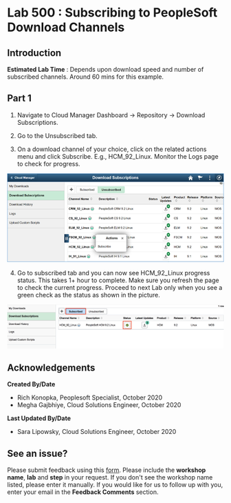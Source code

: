 # Lab 500 : Subscribing to PeopleSoft Download Channels

## Introduction

**Estimated Lab Time** : Depends upon download speed and number of subscribed channels.  Around 60 mins for this example. 

## Part 1

1.	Navigate to Cloud Manager Dashboard -> Repository -> Download Subscriptions.

2.	Go to the Unsubscribed tab.

3.	On a download channel of your choice, click on the related actions menu and click Subscribe. E.g., HCM_92_Linux.
 Monitor the Logs page to check for progress. 

![](./images/1.png "")

4. Go to subscribed tab and you can now see HCM_92_Linux progress status. This takes 1+ hour to complete. Make sure you refresh the page to check the current progress. Proceed to next Lab only when you see a green check as the status as shown in the picture.

![](./images/s.png "")

## Acknowledgements

**Created By/Date**   
- Rich Konopka, Peoplesoft Specialist, October 2020  
- Megha Gajbhiye, Cloud Solutions Engineer, October 2020  

**Last Updated By/Date**    
- Sara Lipowsky, Cloud Solutions Engineer, October 2020  

## See an issue?

Please submit feedback using this [form](https://apexapps.oracle.com/pls/apex/f?p=133:1:::::P1_FEEDBACK:1). Please include the **workshop name**, **lab** and **step** in your request. If you don't see the workshop name listed, please enter it manually. If you would like for us to follow up with you, enter your email in the **Feedback Comments** section.  